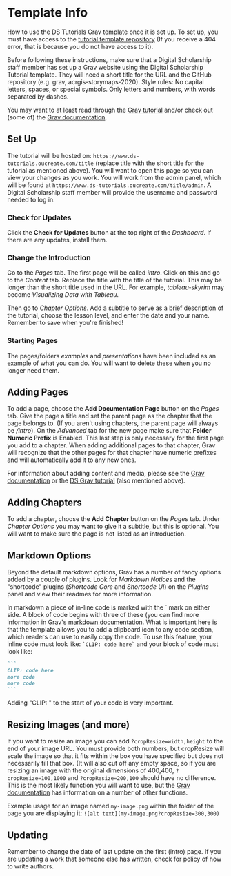 # Template Info

How to use the DS Tutorials Grav template once it is set up. To set up, you must have access to the [tutorial template repository](https://github.com/TheoAcker12/digital-scholarship-tutorial) (If you receive a 404 error, that is because you do not have access to it).

Before following these instructions, make sure that a Digital Scholarship staff member has set up a Grav website using the Digital Scholarship Tutorial template. They will need a short title for the URL and the GitHub repository (e.g. grav, acrgis-storymaps-2020). Style rules: No capital letters, spaces, or special symbols. Only letters and numbers, with words separated by dashes.

You may want to at least read through the [Grav tutorial](https://www.ds-tutorials.oucreate.com/grav) and/or check out (some of) the [Grav documentation](https://learn.getgrav.org).

## Set Up

The tutorial will be hosted on: `https://www.ds-tutorials.oucreate.com/title` (replace title with the short title for the tutorial as mentioned above). You will want to open this page so you can view your changes as you work. You will work from the admin panel, which will be found at `https://www.ds-tutorials.oucreate.com/title/admin`. A Digital Scholarship staff member will provide the username and password needed to log in.

### Check for Updates

Click the **Check for Updates** button at the top right of the _Dashboard_. If there are any updates, install them.

### Change the Introduction

Go to the _Pages_ tab. The first page will be called _intro_. Click on this and go to the _Content_ tab. Replace the title with the title of the tutorial. This may be longer than the short title used in the URL. For example, _tableau-skyrim_ may become _Visualizing Data with Tableau_.

Then go to _Chapter Options_. Add a subtitle to serve as a brief description of the tutorial, choose the lesson level, and enter the date and your name. Remember to save when you're finished!

### Starting Pages

The pages/folders _examples_ and _presentations_ have been included as an example of what you can do. You will want to delete these when you no longer need them.

## Adding Pages

To add a page, choose the **Add Documentation Page** button on the _Pages_ tab. Give the page a title and set the parent page as the chapter that the page belongs to. (If you aren't using chapters, the parent page will always be _/intro_). On the _Advanced_ tab for the new page make sure that **Folder Numeric Prefix** is Enabled. This last step is only necessary for the first page you add to a chapter. When adding additional pages to that chapter, Grav will recognize that the other pages for that chapter have numeric prefixes and will automatically add it to any new ones.

For information about adding content and media, please see the [Grav documentation](https://learn.getgrav.org) or the [DS Grav tutorial](https://www.ds-tutorials.oucreate.com/grav) (also mentioned above).

## Adding Chapters

To add a chapter, choose the **Add Chapter** button on the _Pages_ tab. Under _Chapter Options_ you may want to give it a subtitle, but this is optional. You will want to make sure the page is not listed as an introduction.

## Markdown Options

Beyond the default markdown options, Grav has a number of fancy options added by a couple of plugins. Look for _Markdown Notices_ and the "shortcode" plugins (_Shortcode Core_ and _Shortcode UI_) on the _Plugins_ panel and view their readmes for more information.

In markdown a piece of in-line code is marked with the \` mark on either side. A block of code begins with three of these (you can find more information in Grav's [markdown documentation](https://learn.getgrav.org/16/content/markdown). What is important here is that the template allows you to add a clipboard icon to any code section, which readers can use to easily copy the code. To use this feature, your inline code must look like: `` `CLIP: code here` `` and your block of code must look like:

~~~md
```
CLIP: code here
more code
more code
```
~~~

Adding "CLIP: " to the start of your code is very important.

## Resizing Images (and more)

If you want to resize an image you can add `?cropResize=width,height` to the end of your image URL. You must provide both numbers, but cropResize will scale the image so that it fits within the box you have specified but does not necessarily fill that box. (It will also cut off any empty space, so if you are resizing an image with the original dimensions of 400,400, `?cropResize=100,1000` and `?cropResize=200,100` should have no difference. This is the most likely function you will want to use, but the [Grav documentation](https://learn.getgrav.org/16/content/media) has information on a number of other functions.

Example usage for an image named `my-image.png` within the folder of the page you are displaying it: `![alt text](my-image.png?cropResize=300,300)`

## Updating

Remember to change the date of last update on the first (intro) page. If you are updating a work that someone else has written, check for policy of how to write authors.

